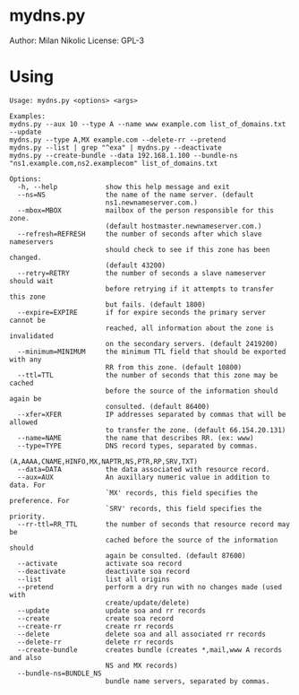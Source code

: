 mydns.py
========

Author: Milan Nikolic
License: GPL-3

Using
=====

    Usage: mydns.py <options> <args>

    Examples:
    mydns.py --aux 10 --type A --name www example.com list_of_domains.txt --update
    mydns.py --type A,MX example.com --delete-rr --pretend
    mydns.py --list | grep "^exa" | mydns.py --deactivate
    mydns.py --create-bundle --data 192.168.1.100 --bundle-ns "ns1.example.com,ns2.examplecom" list_of_domains.txt

    Options:
      -h, --help            show this help message and exit
      --ns=NS               the name of the name server. (default
                            ns1.newnameserver.com.)
      --mbox=MBOX           mailbox of the person responsible for this zone.
                            (default hostmaster.newnameserver.com.)
      --refresh=REFRESH     the number of seconds after which slave nameservers
                            should check to see if this zone has been changed.
                            (default 43200)
      --retry=RETRY         the number of seconds a slave nameserver should wait
                            before retrying if it attempts to transfer this zone
                            but fails. (default 1800)
      --expire=EXPIRE       if for expire seconds the primary server cannot be
                            reached, all information about the zone is invalidated
                            on the secondary servers. (default 2419200)
      --minimum=MINIMUM     the minimum TTL field that should be exported with any
                            RR from this zone. (default 10800)
      --ttl=TTL             the number of seconds that this zone may be cached
                            before the source of the information should again be
                            consulted. (default 86400)
      --xfer=XFER           IP addresses separated by commas that will be allowed
                            to transfer the zone. (default 66.154.20.131)
      --name=NAME           the name that describes RR. (ex: www)
      --type=TYPE           DNS record types, separated by commas.
                            (A,AAAA,CNAME,HINFO,MX,NAPTR,NS,PTR,RP,SRV,TXT)
      --data=DATA           the data associated with resource record.
      --aux=AUX             An auxillary numeric value in addition to data. For
                            `MX' records, this field specifies the preference. For
                            `SRV' records, this field specifies the priority.
      --rr-ttl=RR_TTL       the number of seconds that resource record may be
                            cached before the source of the information should
                            again be consulted. (default 87600)
      --activate            activate soa record
      --deactivate          deactivate soa record
      --list                list all origins
      --pretend             perform a dry run with no changes made (used with
                            create/update/delete)
      --update              update soa and rr records
      --create              create soa record
      --create-rr           create rr records
      --delete              delete soa and all associated rr records
      --delete-rr           delete rr records
      --create-bundle       creates bundle (creates *,mail,www A records and also
                            NS and MX records)
      --bundle-ns=BUNDLE_NS
                            bundle name servers, separated by commas.
